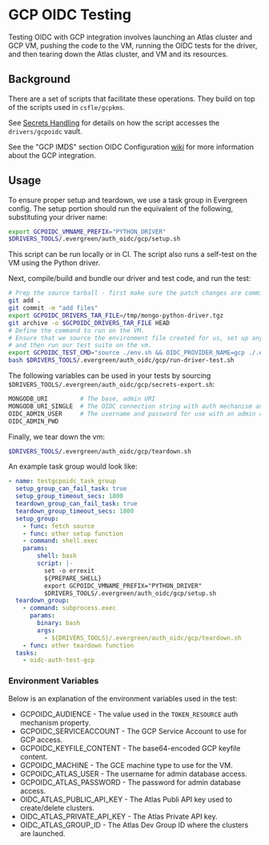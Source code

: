 # GCP OIDC Testing

Testing OIDC with GCP integration involves launching an Atlas cluster and GCP VM,
pushing the code to the VM, running the OIDC tests for the driver,
and then tearing down the Atlas cluster, and VM and its resources.

## Background

There are a set of scripts that facilitate these operations.
They build on top of the scripts used in `csfle/gcpkms`.

See [Secrets Handling](../secrets_handling/README.md) for details on how the script accesses the `drivers/gcpoidc` vault.

See the "GCP IMDS" section OIDC Configuration [wiki](https://wiki.corp.mongodb.com/display/ENG/OIDC+Configuration#OIDCConfiguration-GCPIMDS) for more information about the GCP integration.

## Usage

To ensure proper setup and teardown, we use a task group in Evergreen config.  The setup portion
should run the equivalent of the following, substituting your driver name:

```bash
export GCPOIDC_VMNAME_PREFIX="PYTHON_DRIVER"
$DRIVERS_TOOLS/.evergreen/auth_oidc/gcp/setup.sh
```

This script can be run locally or in CI.  The script also runs a self-test on the VM using the Python driver.

Next, compile/build and bundle our driver and test code, and run the test:

```bash
# Prep the source tarball - first make sure the patch changes are committed before using `git archive`.
git add .
git commit -m "add files"
export GCPOIDC_DRIVERS_TAR_FILE=/tmp/mongo-python-driver.tgz
git archive -o $GCPOIDC_DRIVERS_TAR_FILE HEAD
# Define the command to run on the VM.
# Ensure that we source the environment file created for us, set up any other variables we need,
# and then run our test suite on the vm.
export GCPOIDC_TEST_CMD="source ./env.sh && OIDC_PROVIDER_NAME=gcp ./.evergreen/run-mongodb-oidc-test.sh"
bash $DRIVERS_TOOLS/.evergreen/auth_oidc/gcp/run-driver-test.sh
```

The following variables can be used in your tests by sourcing `$DRIVERS_TOOLS/.evergreen/auth_oidc/gcp/secrets-export.sh`:

```bash
MONGODB_URI         # The base, admin URI
MONGODB_URI_SINGLE  # The OIDC connection string with auth mechanism and properties.
OIDC_ADMIN_USER     # The username and password for use with an admin connection
OIDC_ADMIN_PWD
```

Finally, we tear down the vm:

```bash
$DRIVERS_TOOLS/.evergreen/auth_oidc/gcp/teardown.sh
```

An example task group would look like:

```yaml
- name: testgcpoidc_task_group
  setup_group_can_fail_task: true
  setup_group_timeout_secs: 1800
  teardown_group_can_fail_task: true
  teardown_group_timeout_secs: 1800
  setup_group:
    - func: fetch source
    - func: other setup function
    - command: shell.exec
    params:
        shell: bash
        script: |-
          set -o errexit
          ${PREPARE_SHELL}
          export GCPOIDC_VMNAME_PREFIX="PYTHON_DRIVER"
          $DRIVERS_TOOLS/.evergreen/auth_oidc/gcp/setup.sh
  teardown_group:
    - command: subprocess.exec
      params:
        binary: bash
        args:
          - ${DRIVERS_TOOLS}/.evergreen/auth_oidc/gcp/teardown.sh
    - func: other teardown function
  tasks:
    - oidc-auth-test-gcp
```

### Environment Variables

Below is an explanation of the environment variables used in the test:

- GCPOIDC_AUDIENCE - The value used in the `TOKEN_RESOURCE` auth mechanism property.
- GCPOIDC_SERVICEACCOUNT - The GCP Service Account to use for GCP access.
- GCPOIDC_KEYFILE_CONTENT - The base64-encoded GCP keyfile content.
- GCPOIDC_MACHINE - The GCE machine type to use for the VM.
- GCPOIDC_ATLAS_USER - The username for admin database access.
- GCPOIDC_ATLAS_PASSWORD - The password for admin database access.
- OIDC_ATLAS_PUBLIC_API_KEY - The Atlas Publi API key used to create/delete clusters.
- OIDC_ATLAS_PRIVATE_API_KEY - The Atlas Private API key.
- OIDC_ATLAS_GROUP_ID - The Atlas Dev Group ID where the clusters are launched.
